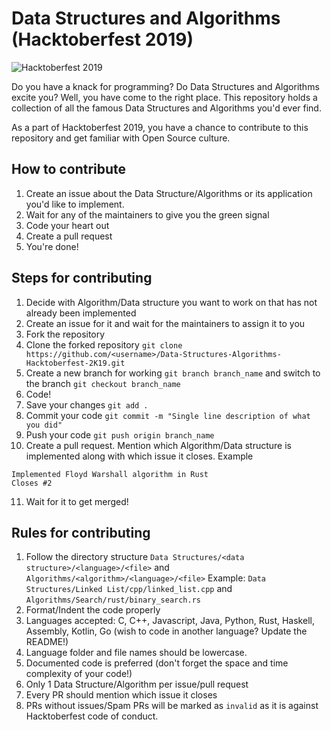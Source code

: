 # Data Structures and Algorithms (Hacktoberfest 2019)

![Hacktoberfest 2019](https://hacktoberfest.digitalocean.com/assets/HF19_social-744d976f227e4aff6866443abcede8c651b309ec9c7c9f7410f5944f8e1299b9.png)

Do you have a knack for programming? Do Data Structures and Algorithms excite you? Well, you have come to the right place. This repository holds a collection of all the famous Data Structures and Algorithms you'd ever find.

As a part of Hacktoberfest 2019, you have a chance to contribute to this repository and get familiar with Open Source culture.

## How to contribute
1. Create an issue about the Data Structure/Algorithms or its application you'd like to implement.
2. Wait for any of the maintainers to give you the green signal
3. Code your heart out
4. Create a pull request
5. You're done!

## Steps for contributing
1. Decide with Algorithm/Data structure you want to work on that has not already been implemented
2. Create an issue for it and wait for the maintainers to assign it to you
3. Fork the repository
4. Clone the forked repository ```git clone https://github.com/<username>/Data-Structures-Algorithms-Hacktoberfest-2K19.git```
5. Create a new branch for working ```git branch branch_name``` and switch to the branch ```git checkout branch_name```
6. Code!
7. Save your changes ```git add .```
8. Commit your code ```git commit -m "Single line description of what you did"```
9. Push your code ```git push origin branch_name```
10. Create a pull request. Mention which Algorithm/Data structure is implemented along with which issue it closes. Example
```
Implemented Floyd Warshall algorithm in Rust
Closes #2
```
11. Wait for it to get merged!

## Rules for contributing
1. Follow the directory structure 
```Data Structures/<data structure>/<language>/<file>``` and ```Algorithms/<algorithm>/<language>/<file>```
Example: ```Data Structures/Linked List/cpp/linked_list.cpp``` and ```Algorithms/Search/rust/binary_search.rs```
2. Format/Indent the code properly
3. Languages accepted: C, C++, Javascript, Java, Python, Rust, Haskell, Assembly, Kotlin, Go (wish to code in another language? Update the README!)
4. Language folder and file names should be lowercase.
5. Documented code is preferred (don't forget the space and time complexity of your code!)
6. Only 1 Data Structure/Algorithm per issue/pull request
7. Every PR should mention which issue it closes
8. PRs without issues/Spam PRs will be marked as `invalid` as it is against Hacktoberfest code of conduct.
